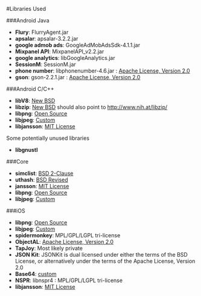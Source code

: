 #Libraries Used

###Android Java


- **Flury**: FlurryAgent.jar  
- **apsalar**: apsalar-3.2.2.jar  
- **google admob ads**: GoogleAdMobAdsSdk-4.1.1.jar
- **Mixpanel API**: MixpanelAPI_v2.2.jar 
- **google analytics**: libGoogleAnalytics.jar
- **SessionM**: SessionM.jar
- **phone number**: libphonenumber-4.6.jar : [Apache License, Version 2.0](http://www.apache.org/licenses/LICENSE-2.0)
- **gson**: gson-2.2.1.jar : [Apache License, Version 2.0](http://www.apache.org/licenses/LICENSE-2.0)

###Android C/C++

- **libV8**: [New BSD](http://opensource.org/licenses/BSD-3-Clause)
- **libzip**: [New BSD](http://opensource.org/licenses/BSD-3-Clause) should also point to http://www.nih.at/libzip/ 
- **libpng**: [Open Source](http://www.libpng.org/pub/png/src/libpng-LICENSE.txt)
- **libjpeg**: [Custom](http://libjpeg.cvs.sourceforge.net/viewvc/libjpeg/libjpeg/README?view=markup)
- **libjansson**: [MIT License](http://opensource.org/licenses/mit-license.php)

Some potentially unused libraries

- **libgnustl**

###Core

- **simclist**: [BSD 2-Clause](http://opensource.org/licenses/bsd-license.html)
- **uthash**: [BSD Revised](http://uthash.sourceforge.net/license.html)
- **jansson**: [MIT License](http://opensource.org/licenses/mit-license.php)
- **libpng**: [Open Source](http://www.libpng.org/pub/png/src/libpng-LICENSE.txt)
- **libjpeg**: [Custom](http://libjpeg.cvs.sourceforge.net/viewvc/libjpeg/libjpeg/README?view=markup)

###iOS

- **libpng**: [Open Source](http://www.libpng.org/pub/png/src/libpng-LICENSE.txt)
- **libjpeg**: [Custom](http://libjpeg.cvs.sourceforge.net/viewvc/libjpeg/libjpeg/README?view=markup)
- **spidermonkey**: MPL/GPL/LGPL tri-license
- **ObjectAL**: [Apache License, Version 2.0](http://www.apache.org/licenses/LICENSE-2.0)
- **TapJoy**: Most likely private
- **JSON Kit**: JSONKit is dual licensed under either the terms of the BSD License, or alternatively under the terms of the Apache License, Version 2.0
- **Base64**: [custom](https://github.com/nicklockwood/Base64/blob/master/LICENCE.md)
- **NSPR**: libnspr4 : MPL/GPL/LGPL tri-license
- **libjansson**: [MIT License](http://opensource.org/licenses/mit-license.php)
